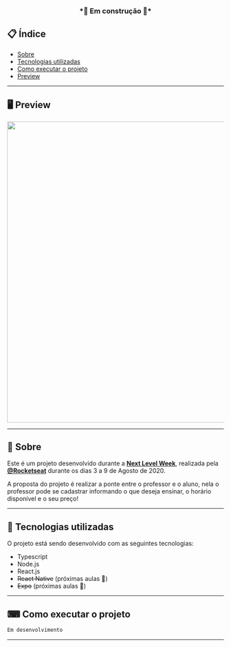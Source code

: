 <h3 align="center">
  *🚧 Em construção 🚧*
</h3>

## 📋 Índice

- [Sobre](#-Sobre)
- [Tecnologias utilizadas](#-Tecnologias-utilizadas)
- [Como executar o projeto](#-Como-executar-o-projeto)
- [Preview](#-Preview)

---

## 🖥 Preview 

<p align="center">
  <img src="https://ik.imagekit.io/capitao/Proffy/preview_9WT1Wt2Jz.png" width="700" >
</p>

---

## 📖 Sobre 

Este é um projeto desenvolvido durante a **[Next Level Week](https://nextlevelweek.com/)**, realizada pela **[@Rocketseat](https://github.com/Rocketseat)** durante os dias 3 a 9 de Agosto de 2020.

A proposta do projeto é realizar a ponte entre o professor e o aluno, nela o professor pode se cadastrar informando o que deseja ensinar, o horário disponível e o seu preço! 

--- 

## 🚀 Tecnologias utilizadas

O projeto está sendo desenvolvido com as seguintes tecnologias:


- Typescript
- Node.js
- React.js
- <s>React Native</s> (próximas aulas 🚧)
- <s>Expo</s> (próximas aulas 🚧)

--- 

## ⌨ Como executar o projeto

```bash
Em desenvolvimento
```
---
